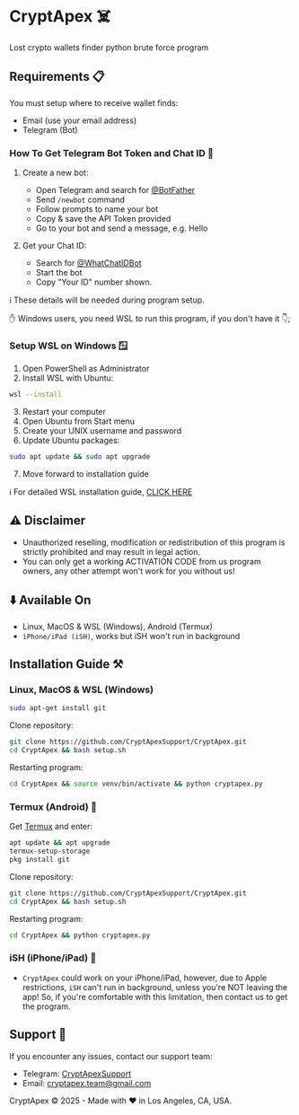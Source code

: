 # CryptApex ☠️

Lost crypto wallets finder python brute force program

## Requirements 📋
You must setup where to receive wallet finds:
- Email (use your email address)
- Telegram (Bot)

### How To Get Telegram Bot Token and Chat ID 🤖

1. Create a new bot:
   - Open Telegram and search for [@BotFather](https://t.me/BotFather)
   - Send `/newbot` command
   - Follow prompts to name your bot
   - Copy & save the API Token provided
   - Go to your bot and send a message, e.g. Hello

2. Get your Chat ID:
   - Search for [@WhatChatIDBot](https://t.me/WhatChatIDBot)
   - Start the bot
   - Copy "Your ID" number shown.

ℹ️ These details will be needed during program setup.
 
✋ Windows users, you need WSL to run this program, if you don't have it 👇;

### Setup WSL on Windows 🪟

1. Open PowerShell as Administrator
2. Install WSL with Ubuntu:
```bash
wsl --install
```
3. Restart your computer
4. Open Ubuntu from Start menu
5. Create your UNIX username and password
6. Update Ubuntu packages:
```bash
sudo apt update && sudo apt upgrade
```
7. Move forward to installation guide

ℹ️ For detailed WSL installation guide, [CLICK HERE](https://learn.microsoft.com/en-us/windows/wsl/install)

## ⚠️ Disclaimer

- Unauthorized reselling, modification or redistribution of this program is strictly prohibited and may result in legal action.
- You can only get a working ACTIVATION CODE from us program owners, any other attempt won't work for you without us!

## ⬇️ Available On

- Linux, MacOS & WSL (Windows), Android (Termux)
- `iPhone/iPad (iSH)`, works but iSH won't run in background

## Installation Guide ⚒️

### Linux, MacOS & WSL (Windows)
```bash
sudo apt-get install git
```
Clone repository:
```bash
git clone https://github.com/CryptApexSupport/CryptApex.git
cd CryptApex && bash setup.sh
```
Restarting program:
```bash
cd CryptApex && source venv/bin/activate && python cryptapex.py
```

### Termux (Android) 📱
Get [Termux](https://github.com/termux/termux-app) and enter:
```bash
apt update && apt upgrade
termux-setup-storage
pkg install git
```
Clone repository:
```bash
git clone https://github.com/CryptApexSupport/CryptApex.git
cd CryptApex && bash setup.sh
```
Restarting program:
```bash
cd CryptApex && python cryptapex.py
```

### iSH (iPhone/iPad) 📱
- `CryptApex` could work on your iPhone/iPad, however, due to Apple restrictions, `iSH` can't run in background, unless you're NOT leaving the app! So, if you're comfortable with this limitation, then contact us to get the program.

## Support 💬
If you encounter any issues, contact our support team:
- Telegram: [CryptApexSupport](https://t.me/CryptApexSupport)
- Email: <a href="mailto:cryptapex.team@gmail.com">cryptapex.team@gmail.com</a>

CryptApex © 2025 - Made with ❤️ in Los Angeles, CA, USA.